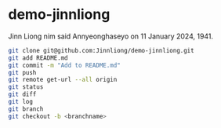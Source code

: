 # demo-jinnliong

Jinn Liong nim said Annyeonghaseyo on 11 January 2024, 1941.

```sh
git clone git@github.com:Jinnliong/demo-jinnliong.git
git add README.md
git commit -m "Add to README.md"
git push
git remote get-url --all origin
git status
git diff
git log
git branch
git checkout -b <branchname>
```